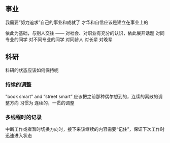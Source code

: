 ## 事业
我需要“努力追求”自己的事业和成就了
才华和自信应该是建立在事业上的

依此为基础，与别人交往 —— 对社会、对职业有充分的认识，依此展开话题
对同专业的同学
对不同专业的同学
对同龄人
对长辈
对晚辈

## 科研
科研的状态应该如何保持呢
### 持续的调整
"book smart" and “street smart”
应该把之前那种偶尔想到的，连续的离散的调整方向
习惯为  连续的，一贯的调整
### 多线程时的记录
中断工作或者暂时切换方向时，接下来该继续的内容需要“记住”，保证下次工作时迅速进入状态
<!--stackedit_data:
eyJoaXN0b3J5IjpbLTIwOTYxODE3MjVdfQ==
-->